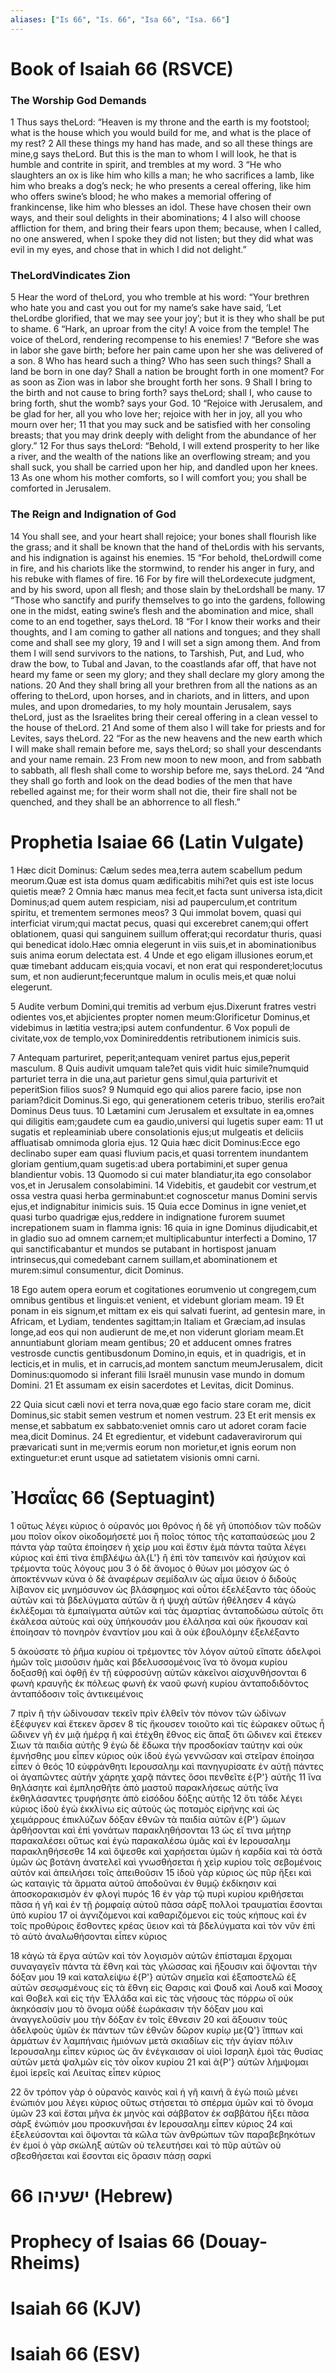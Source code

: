 ```yaml
---
aliases: ["Is 66", "Is. 66", "Isa 66", "Isa. 66"]
---
```



# Book of Isaiah 66 (RSVCE)

### The Worship God Demands
1 Thus says theLord: “Heaven is my throne and the earth is my footstool; what is the house which you would build for me, and what is the place of my rest?
2 All these things my hand has made, and so all these things are mine,g says theLord. But this is the man to whom I will look, he that is humble and contrite in spirit, and trembles at my word.
3 “He who slaughters an ox is like him who kills a man; he who sacrifices a lamb, like him who breaks a dog’s neck; he who presents a cereal offering, like him who offers swine’s blood; he who makes a memorial offering of frankincense, like him who blesses an idol. These have chosen their own ways, and their soul delights in their abominations;
4 I also will choose affliction for them, and bring their fears upon them; because, when I called, no one answered, when I spoke they did not listen; but they did what was evil in my eyes, and chose that in which I did not delight.”
### TheLordVindicates Zion
5 Hear the word of theLord, you who tremble at his word: “Your brethren who hate you and cast you out for my name’s sake have said, ‘Let theLordbe glorified, that we may see your joy’; but it is they who shall be put to shame.
6 “Hark, an uproar from the city! A voice from the temple! The voice of theLord, rendering recompense to his enemies!
7 “Before she was in labor she gave birth; before her pain came upon her she was delivered of a son.
8 Who has heard such a thing? Who has seen such things? Shall a land be born in one day? Shall a nation be brought forth in one moment? For as soon as Zion was in labor she brought forth her sons.
9 Shall I bring to the birth and not cause to bring forth? says theLord; shall I, who cause to bring forth, shut the womb? says your God.
10 “Rejoice with Jerusalem, and be glad for her, all you who love her; rejoice with her in joy, all you who mourn over her;
11 that you may suck and be satisfied with her consoling breasts; that you may drink deeply with delight from the abundance of her glory.”
12 For thus says theLord: “Behold, I will extend prosperity to her like a river, and the wealth of the nations like an overflowing stream; and you shall suck, you shall be carried upon her hip, and dandled upon her knees.
13 As one whom his mother comforts, so I will comfort you; you shall be comforted in Jerusalem.
### The Reign and Indignation of God
14 You shall see, and your heart shall rejoice; your bones shall flourish like the grass; and it shall be known that the hand of theLordis with his servants, and his indignation is against his enemies.
15 “For behold, theLordwill come in fire, and his chariots like the stormwind, to render his anger in fury, and his rebuke with flames of fire.
16 For by fire will theLordexecute judgment, and by his sword, upon all flesh; and those slain by theLordshall be many.
17 “Those who sanctify and purify themselves to go into the gardens, following one in the midst, eating swine’s flesh and the abomination and mice, shall come to an end together, says theLord.
18 “For I know their works and their thoughts, and I am coming to gather all nations and tongues; and they shall come and shall see my glory,
19 and I will set a sign among them. And from them I will send survivors to the nations, to Tarshish, Put, and Lud, who draw the bow, to Tubal and Javan, to the coastlands afar off, that have not heard my fame or seen my glory; and they shall declare my glory among the nations.
20 And they shall bring all your brethren from all the nations as an offering to theLord, upon horses, and in chariots, and in litters, and upon mules, and upon dromedaries, to my holy mountain Jerusalem, says theLord, just as the Israelites bring their cereal offering in a clean vessel to the house of theLord.
21 And some of them also I will take for priests and for Levites, says theLord.
22 “For as the new heavens and the new earth which I will make shall remain before me, says theLord; so shall your descendants and your name remain.
23 From new moon to new moon, and from sabbath to sabbath, all flesh shall come to worship before me, says theLord.
24 “And they shall go forth and look on the dead bodies of the men that have rebelled against me; for their worm shall not die, their fire shall not be quenched, and they shall be an abhorrence to all flesh.”


# Prophetia Isaiae 66 (Latin Vulgate)

1 Hæc dicit Dominus: Cælum sedes mea,terra autem scabellum pedum meorum.Quæ est ista domus quam ædificabitis mihi?et quis est iste locus quietis meæ?
2 Omnia hæc manus mea fecit,et facta sunt universa ista,dicit Dominus;ad quem autem respiciam, nisi ad pauperculum,et contritum spiritu, et trementem sermones meos?
3 Qui immolat bovem, quasi qui interficiat virum;qui mactat pecus, quasi qui excerebret canem;qui offert oblationem, quasi qui sanguinem suillum offerat;qui recordatur thuris, quasi qui benedicat idolo.Hæc omnia elegerunt in viis suis,et in abominationibus suis anima eorum delectata est.
4 Unde et ego eligam illusiones eorum,et quæ timebant adducam eis;quia vocavi, et non erat qui responderet;locutus sum, et non audierunt;feceruntque malum in oculis meis,et quæ nolui elegerunt.

5 Audite verbum Domini,qui tremitis ad verbum ejus.Dixerunt fratres vestri odientes vos,et abjicientes propter nomen meum:Glorificetur Dominus,et videbimus in lætitia vestra;ipsi autem confundentur.
6 Vox populi de civitate,vox de templo,vox Dominireddentis retributionem inimicis suis.

7 Antequam parturiret, peperit;antequam veniret partus ejus,peperit masculum.
8 Quis audivit umquam tale?et quis vidit huic simile?numquid parturiet terra in die una,aut parietur gens simul,quia parturivit et peperitSion filios suos?
9 Numquid ego qui alios parere facio, ipse non pariam?dicit Dominus.Si ego, qui generationem ceteris tribuo, sterilis ero?ait Dominus Deus tuus.
10 Lætamini cum Jerusalem et exsultate in ea,omnes qui diligitis eam;gaudete cum ea gaudio,universi qui lugetis super eam:
11 ut sugatis et repleaminiab ubere consolationis ejus;ut mulgeatis et deliciis affluatisab omnimoda gloria ejus.
12 Quia hæc dicit Dominus:Ecce ego declinabo super eam quasi fluvium pacis,et quasi torrentem inundantem gloriam gentium,quam sugetis:ad ubera portabimini,et super genua blandientur vobis.
13 Quomodo si cui mater blandiatur,ita ego consolabor vos,et in Jerusalem consolabimini.
14 Videbitis, et gaudebit cor vestrum,et ossa vestra quasi herba germinabunt:et cognoscetur manus Domini servis ejus,et indignabitur inimicis suis.
15 Quia ecce Dominus in igne veniet,et quasi turbo quadrigæ ejus,reddere in indignatione furorem suumet increpationem suam in flamma ignis:
16 quia in igne Dominus dijudicabit,et in gladio suo ad omnem carnem;et multiplicabuntur interfecti a Domino,
17 qui sanctificabantur et mundos se putabant in hortispost januam intrinsecus,qui comedebant carnem suillam,et abominationem et murem:simul consumentur, dicit Dominus.

18 Ego autem opera eorum et cogitationes eorumvenio ut congregem,cum omnibus gentibus et linguis:et venient, et videbunt gloriam meam.
19 Et ponam in eis signum,et mittam ex eis qui salvati fuerint, ad gentesin mare, in Africam, et Lydiam, tendentes sagittam;in Italiam et Græciam,ad insulas longe,ad eos qui non audierunt de me,et non viderunt gloriam meam.Et annuntiabunt gloriam meam gentibus;
20 et adducent omnes fratres vestrosde cunctis gentibusdonum Domino,in equis, et in quadrigis, et in lecticis,et in mulis, et in carrucis,ad montem sanctum meumJerusalem, dicit Dominus:quomodo si inferant filii Israël munusin vase mundo in domum Domini.
21 Et assumam ex eisin sacerdotes et Levitas, dicit Dominus.

22 Quia sicut cæli novi et terra nova,quæ ego facio stare coram me, dicit Dominus,sic stabit semen vestrum et nomen vestrum.
23 Et erit mensis ex mense,et sabbatum ex sabbato:veniet omnis caro ut adoret coram facie mea,dicit Dominus.
24 Et egredientur, et videbunt cadaveravirorum qui prævaricati sunt in me;vermis eorum non morietur,et ignis eorum non extinguetur:et erunt usque ad satietatem visionis omni carni.


# Ἠσαΐας 66 (Septuagint)

1 οὕτως λέγει κύριος ὁ οὐρανός μοι θρόνος ἡ δὲ γῆ ὑποπόδιον τῶν ποδῶν μου ποῖον οἶκον οἰκοδομήσετέ μοι ἢ ποῖος τόπος τῆς καταπαύσεώς μου
2 πάντα γὰρ ταῦτα ἐποίησεν ἡ χείρ μου καὶ ἔστιν ἐμὰ πάντα ταῦτα λέγει κύριος καὶ ἐπὶ τίνα ἐπιβλέψω ἀλ{L'} ἢ ἐπὶ τὸν ταπεινὸν καὶ ἡσύχιον καὶ τρέμοντα τοὺς λόγους μου
3 ὁ δὲ ἄνομος ὁ θύων μοι μόσχον ὡς ὁ ἀποκτέννων κύνα ὁ δὲ ἀναφέρων σεμίδαλιν ὡς αἷμα ὕειον ὁ διδοὺς λίβανον εἰς μνημόσυνον ὡς βλάσφημος καὶ οὗτοι ἐξελέξαντο τὰς ὁδοὺς αὐτῶν καὶ τὰ βδελύγματα αὐτῶν ἃ ἡ ψυχὴ αὐτῶν ἠθέλησεν
4 κἀγὼ ἐκλέξομαι τὰ ἐμπαίγματα αὐτῶν καὶ τὰς ἁμαρτίας ἀνταποδώσω αὐτοῖς ὅτι ἐκάλεσα αὐτοὺς καὶ οὐχ ὑπήκουσάν μου ἐλάλησα καὶ οὐκ ἤκουσαν καὶ ἐποίησαν τὸ πονηρὸν ἐναντίον μου καὶ ἃ οὐκ ἐβουλόμην ἐξελέξαντο

5 ἀκούσατε τὸ ῥῆμα κυρίου οἱ τρέμοντες τὸν λόγον αὐτοῦ εἴπατε ἀδελφοὶ ἡμῶν τοῖς μισοῦσιν ἡμᾶς καὶ βδελυσσομένοις ἵνα τὸ ὄνομα κυρίου δοξασθῇ καὶ ὀφθῇ ἐν τῇ εὐφροσύνῃ αὐτῶν κἀκεῖνοι αἰσχυνθήσονται
6 φωνὴ κραυγῆς ἐκ πόλεως φωνὴ ἐκ ναοῦ φωνὴ κυρίου ἀνταποδιδόντος ἀνταπόδοσιν τοῖς ἀντικειμένοις

7 πρὶν ἢ τὴν ὠδίνουσαν τεκεῖν πρὶν ἐλθεῖν τὸν πόνον τῶν ὠδίνων ἐξέφυγεν καὶ ἔτεκεν ἄρσεν
8 τίς ἤκουσεν τοιοῦτο καὶ τίς ἑώρακεν οὕτως ἦ ὤδινεν γῆ ἐν μιᾷ ἡμέρᾳ ἢ καὶ ἐτέχθη ἔθνος εἰς ἅπαξ ὅτι ὤδινεν καὶ ἔτεκεν Σιων τὰ παιδία αὐτῆς
9 ἐγὼ δὲ ἔδωκα τὴν προσδοκίαν ταύτην καὶ οὐκ ἐμνήσθης μου εἶπεν κύριος οὐκ ἰδοὺ ἐγὼ γεννῶσαν καὶ στεῖραν ἐποίησα εἶπεν ὁ θεός
10 εὐφράνθητι Ιερουσαλημ καὶ πανηγυρίσατε ἐν αὐτῇ πάντες οἱ ἀγαπῶντες αὐτήν χάρητε χαρᾷ πάντες ὅσοι πενθεῖτε ἐ{P'} αὐτῆς
11 ἵνα θηλάσητε καὶ ἐμπλησθῆτε ἀπὸ μαστοῦ παρακλήσεως αὐτῆς ἵνα ἐκθηλάσαντες τρυφήσητε ἀπὸ εἰσόδου δόξης αὐτῆς
12 ὅτι τάδε λέγει κύριος ἰδοὺ ἐγὼ ἐκκλίνω εἰς αὐτοὺς ὡς ποταμὸς εἰρήνης καὶ ὡς χειμάρρους ἐπικλύζων δόξαν ἐθνῶν τὰ παιδία αὐτῶν ἐ{P'} ὤμων ἀρθήσονται καὶ ἐπὶ γονάτων παρακληθήσονται
13 ὡς εἴ τινα μήτηρ παρακαλέσει οὕτως καὶ ἐγὼ παρακαλέσω ὑμᾶς καὶ ἐν Ιερουσαλημ παρακληθήσεσθε
14 καὶ ὄψεσθε καὶ χαρήσεται ὑμῶν ἡ καρδία καὶ τὰ ὀστᾶ ὑμῶν ὡς βοτάνη ἀνατελεῖ καὶ γνωσθήσεται ἡ χεὶρ κυρίου τοῖς σεβομένοις αὐτόν καὶ ἀπειλήσει τοῖς ἀπειθοῦσιν
15 ἰδοὺ γὰρ κύριος ὡς πῦρ ἥξει καὶ ὡς καταιγὶς τὰ ἅρματα αὐτοῦ ἀποδοῦναι ἐν θυμῷ ἐκδίκησιν καὶ ἀποσκορακισμὸν ἐν φλογὶ πυρός
16 ἐν γὰρ τῷ πυρὶ κυρίου κριθήσεται πᾶσα ἡ γῆ καὶ ἐν τῇ ῥομφαίᾳ αὐτοῦ πᾶσα σάρξ πολλοὶ τραυματίαι ἔσονται ὑπὸ κυρίου
17 οἱ ἁγνιζόμενοι καὶ καθαριζόμενοι εἰς τοὺς κήπους καὶ ἐν τοῖς προθύροις ἔσθοντες κρέας ὕειον καὶ τὰ βδελύγματα καὶ τὸν νῦν ἐπὶ τὸ αὐτὸ ἀναλωθήσονται εἶπεν κύριος

18 κἀγὼ τὰ ἔργα αὐτῶν καὶ τὸν λογισμὸν αὐτῶν ἐπίσταμαι ἔρχομαι συναγαγεῖν πάντα τὰ ἔθνη καὶ τὰς γλώσσας καὶ ἥξουσιν καὶ ὄψονται τὴν δόξαν μου
19 καὶ καταλείψω ἐ{P'} αὐτῶν σημεῖα καὶ ἐξαποστελῶ ἐξ αὐτῶν σεσῳσμένους εἰς τὰ ἔθνη εἰς Θαρσις καὶ Φουδ καὶ Λουδ καὶ Μοσοχ καὶ Θοβελ καὶ εἰς τὴν Ἑλλάδα καὶ εἰς τὰς νήσους τὰς πόρρω οἳ οὐκ ἀκηκόασίν μου τὸ ὄνομα οὐδὲ ἑωράκασιν τὴν δόξαν μου καὶ ἀναγγελοῦσίν μου τὴν δόξαν ἐν τοῖς ἔθνεσιν
20 καὶ ἄξουσιν τοὺς ἀδελφοὺς ὑμῶν ἐκ πάντων τῶν ἐθνῶν δῶρον κυρίῳ με{Q'} ἵππων καὶ ἁρμάτων ἐν λαμπήναις ἡμιόνων μετὰ σκιαδίων εἰς τὴν ἁγίαν πόλιν Ιερουσαλημ εἶπεν κύριος ὡς ἂν ἐνέγκαισαν οἱ υἱοὶ Ισραηλ ἐμοὶ τὰς θυσίας αὐτῶν μετὰ ψαλμῶν εἰς τὸν οἶκον κυρίου
21 καὶ ἀ{P'} αὐτῶν λήμψομαι ἐμοὶ ἱερεῖς καὶ Λευίτας εἶπεν κύριος

22 ὃν τρόπον γὰρ ὁ οὐρανὸς καινὸς καὶ ἡ γῆ καινή ἃ ἐγὼ ποιῶ μένει ἐνώπιόν μου λέγει κύριος οὕτως στήσεται τὸ σπέρμα ὑμῶν καὶ τὸ ὄνομα ὑμῶν
23 καὶ ἔσται μῆνα ἐκ μηνὸς καὶ σάββατον ἐκ σαββάτου ἥξει πᾶσα σὰρξ ἐνώπιόν μου προσκυνῆσαι ἐν Ιερουσαλημ εἶπεν κύριος
24 καὶ ἐξελεύσονται καὶ ὄψονται τὰ κῶλα τῶν ἀνθρώπων τῶν παραβεβηκότων ἐν ἐμοί ὁ γὰρ σκώληξ αὐτῶν οὐ τελευτήσει καὶ τὸ πῦρ αὐτῶν οὐ σβεσθήσεται καὶ ἔσονται εἰς ὅρασιν πάσῃ σαρκί


# 66 ישעיהו (Hebrew)


# Prophecy of Isaias 66 (Douay-Rheims)


# Isaiah 66 (KJV)


# Isaiah 66 (ESV)

